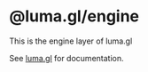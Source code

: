 # @luma.gl/engine

This is the engine layer of luma.gl

See [luma.gl](http://luma.gl) for documentation.
